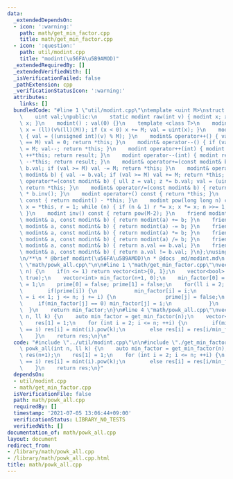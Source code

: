 ```yaml
---
data:
  _extendedDependsOn:
  - icon: ':warning:'
    path: math/get_min_factor.cpp
    title: math/get_min_factor.cpp
  - icon: ':question:'
    path: util/modint.cpp
    title: "modint(\u56FA\u5B9AMOD)"
  _extendedRequiredBy: []
  _extendedVerifiedWith: []
  _isVerificationFailed: false
  _pathExtension: cpp
  _verificationStatusIcon: ':warning:'
  attributes:
    links: []
  bundledCode: "#line 1 \"util/modint.cpp\"\ntemplate <uint M>\nstruct modint {\n\
    \    uint val;\npublic:\n    static modint raw(int v) { modint x; x.val = v; return\
    \ x; }\n    modint() : val(0) {}\n    template <class T>\n    modint(T v) { ll\
    \ x = (ll)(v%(ll)(M)); if (x < 0) x += M; val = uint(x); }\n    modint(bool v)\
    \ { val = ((unsigned int)(v) % M); }\n    modint& operator++() { val++; if (val\
    \ == M) val = 0; return *this; }\n    modint& operator--() { if (val == 0) val\
    \ = M; val--; return *this; }\n    modint operator++(int) { modint result = *this;\
    \ ++*this; return result; }\n    modint operator--(int) { modint result = *this;\
    \ --*this; return result; }\n    modint& operator+=(const modint& b) { val +=\
    \ b.val; if (val >= M) val -= M; return *this; }\n    modint& operator-=(const\
    \ modint& b) { val -= b.val; if (val >= M) val += M; return *this; }\n    modint&\
    \ operator*=(const modint& b) { ull z = val; z *= b.val; val = (uint)(z % M);\
    \ return *this; }\n    modint& operator/=(const modint& b) { return *this = *this\
    \ * b.inv(); }\n    modint operator+() const { return *this; }\n    modint operator-()\
    \ const { return modint() - *this; }\n    modint pow(long long n) const { modint\
    \ x = *this, r = 1; while (n) { if (n & 1) r *= x; x *= x; n >>= 1; } return r;\
    \ }\n    modint inv() const { return pow(M-2); }\n    friend modint operator+(const\
    \ modint& a, const modint& b) { return modint(a) += b; }\n    friend modint operator-(const\
    \ modint& a, const modint& b) { return modint(a) -= b; }\n    friend modint operator*(const\
    \ modint& a, const modint& b) { return modint(a) *= b; }\n    friend modint operator/(const\
    \ modint& a, const modint& b) { return modint(a) /= b; }\n    friend bool operator==(const\
    \ modint& a, const modint& b) { return a.val == b.val; }\n    friend bool operator!=(const\
    \ modint& a, const modint& b) { return a.val != b.val; }\n};\nusing mint = modint<MOD>;\n\
    \n/**\n * @brief modint(\u56FA\u5B9AMOD)\n * @docs _md/modint.md\n */\n#line 2\
    \ \"math/powk_all.cpp\"\n\n#line 1 \"math/get_min_factor.cpp\"\nvector<int> get_min_factor(int\
    \ n) {\n    if(n <= 1) return vector<int>{0, 1};\n    vector<bool> prime(n+1,\
    \ true);\n    vector<int> min_factor(n+1, 0);\n    min_factor[0] = 0, min_factor[1]\
    \ = 1;\n    prime[0] = false; prime[1] = false;\n    for(ll i = 2; i <= n; i++){\n\
    \        if(prime[i]) {\n            min_factor[i] = i;\n            for(ll j\
    \ = i << 1; j <= n; j += i) {\n                prime[j] = false;\n           \
    \     if(min_factor[j] == 0) min_factor[j] = i;\n            }\n        }\n  \
    \  }\n    return min_factor;\n}\n#line 4 \"math/powk_all.cpp\"\nvector<mint> powk_all(int\
    \ n, ll k) {\n    auto min_factor = get_min_factor(n);\n    vector<mint> res(n+1);\n\
    \    res[1] = 1;\n    for (int i = 2; i <= n; ++i) {\n        if(min_factor[i]\
    \ == i) res[i] = mint(i).pow(k);\n        else res[i] = res[i/min_factor[i]]*res[min_factor[i]];\n\
    \    }\n    return res;\n}\n"
  code: "#include \"../util/modint.cpp\"\n\n#include \"./get_min_factor.cpp\"\nvector<mint>\
    \ powk_all(int n, ll k) {\n    auto min_factor = get_min_factor(n);\n    vector<mint>\
    \ res(n+1);\n    res[1] = 1;\n    for (int i = 2; i <= n; ++i) {\n        if(min_factor[i]\
    \ == i) res[i] = mint(i).pow(k);\n        else res[i] = res[i/min_factor[i]]*res[min_factor[i]];\n\
    \    }\n    return res;\n}"
  dependsOn:
  - util/modint.cpp
  - math/get_min_factor.cpp
  isVerificationFile: false
  path: math/powk_all.cpp
  requiredBy: []
  timestamp: '2021-07-05 13:06:44+09:00'
  verificationStatus: LIBRARY_NO_TESTS
  verifiedWith: []
documentation_of: math/powk_all.cpp
layout: document
redirect_from:
- /library/math/powk_all.cpp
- /library/math/powk_all.cpp.html
title: math/powk_all.cpp
---
```

